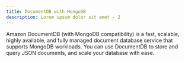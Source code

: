 ```yaml
---
title: DocumentDB with MongoDB
description: Lorem ipsum dolor sit amet - 2
---
```


Amazon DocumentDB (with MongoDB compatibility) is a fast, scalable, highly available, and fully managed document database service that supports MongoDB workloads. You can use DocumentDB to store and query JSON documents, and scale your database with ease.
